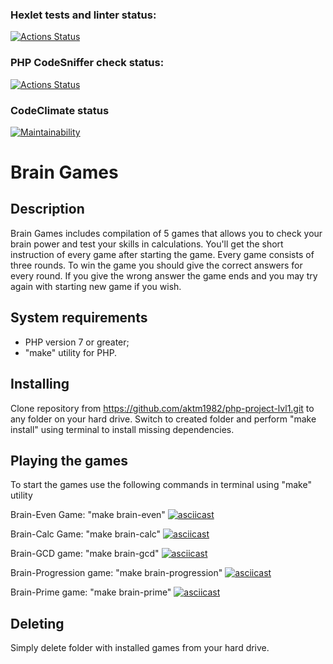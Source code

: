 ### Hexlet tests and linter status:
[![Actions Status](https://github.com/aktm1982/php-project-lvl1/workflows/hexlet-check/badge.svg)](https://github.com/aktm1982/php-project-lvl1/actions)

### PHP CodeSniffer check status:
[![Actions Status](https://github.com/aktm1982/php-project-lvl1/workflows/phpcs-check/badge.svg)](https://github.com/aktm1982/php-project-lvl1/actions)

### CodeClimate status
[![Maintainability](https://api.codeclimate.com/v1/badges/d087fcc098958ca20632/maintainability)](https://codeclimate.com/github/aktm1982/php-project-lvl1/maintainability)

Brain Games
============

Description
-----------
Brain Games includes compilation of 5 games that allows you to check your brain power and test your skills in calculations.
You'll get the short instruction of every game after starting the game.
Every game consists of three  rounds. To win the game you should give the correct answers for every round.
If you give the wrong answer the game ends and you may try again with starting new game if you wish.


System requirements
------------
- PHP version 7 or greater;
- "make" utility for PHP.


Installing
----------
Clone repository from https://github.com/aktm1982/php-project-lvl1.git to any folder on your hard drive.
Switch to created folder and perform "make install" using terminal to install missing dependencies.


Playing the games
-----------------
To start the games use the following commands in terminal using "make" utility

Brain-Even Game: "make brain-even"
[![asciicast](https://asciinema.org/a/gyoJkGKpWGukXRa5Gqav41G2q.png)](https://asciinema.org/a/gyoJkGKpWGukXRa5Gqav41G2q?rows=17&size=medium)

Brain-Calc Game: "make brain-calc"
[![asciicast](https://asciinema.org/a/f70AXYu6DI47S6ywZFkhQrRqz.png)](https://asciinema.org/a/f70AXYu6DI47S6ywZFkhQrRqz?rows=17&size=medium)

Brain-GCD game: "make brain-gcd"
[![asciicast](https://asciinema.org/a/FxjmTOvsQ3ij0qlt952JzorCw.png)](https://asciinema.org/a/FxjmTOvsQ3ij0qlt952JzorCw?rows=17&size=medium)

Brain-Progression game: "make brain-progression"
[![asciicast](https://asciinema.org/a/c4VC4aqvGYIDQYULVclEFvXJ8.png)](https://asciinema.org/a/c4VC4aqvGYIDQYULVclEFvXJ8?rows=17&size=medium)

Brain-Prime game: "make brain-prime"
[![asciicast](https://asciinema.org/a/FIhRaEcFdh2TyLNZReZrMo1Ox.png)](https://asciinema.org/a/FIhRaEcFdh2TyLNZReZrMo1Ox?rows=17&size=medium)


Deleting
--------
Simply delete folder with installed games from your hard drive.